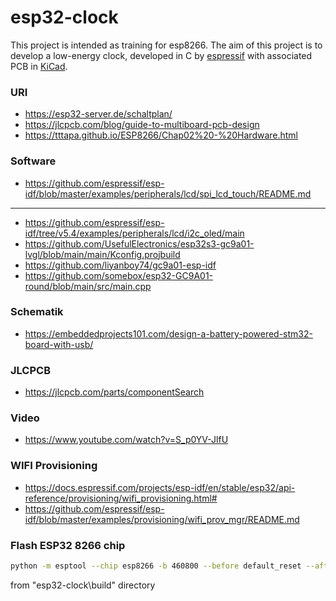 # esp32-clock

This project is intended as training for esp8266. The aim of this project is to develop a low-energy clock, developed in C by [espressif](https://www.espressif.com/) with associated PCB in [KiCad](https://www.kicad.org/).

### URI
* https://esp32-server.de/schaltplan/
* https://jlcpcb.com/blog/guide-to-multiboard-pcb-design
* https://tttapa.github.io/ESP8266/Chap02%20-%20Hardware.html

### Software
* https://github.com/espressif/esp-idf/blob/master/examples/peripherals/lcd/spi_lcd_touch/README.md
-------------------------------
* https://github.com/espressif/esp-idf/tree/v5.4/examples/peripherals/lcd/i2c_oled/main
* https://github.com/UsefulElectronics/esp32s3-gc9a01-lvgl/blob/main/main/Kconfig.projbuild
* https://github.com/liyanboy74/gc9a01-esp-idf
* https://github.com/somebox/esp32-GC9A01-round/blob/main/src/main.cpp

### Schematik
* https://embeddedprojects101.com/design-a-battery-powered-stm32-board-with-usb/

### JLCPCB
* https://jlcpcb.com/parts/componentSearch

### Video
* https://www.youtube.com/watch?v=S_p0YV-JlfU


### WIFI Provisioning
* https://docs.espressif.com/projects/esp-idf/en/stable/esp32/api-reference/provisioning/wifi_provisioning.html#
* https://github.com/espressif/esp-idf/blob/master/examples/provisioning/wifi_prov_mgr/README.md


### Flash ESP32 8266 chip
```bash
python -m esptool --chip esp8266 -b 460800 --before default_reset --after hard_reset write_flash "@flash_args"
```
from "esp32-clock\build" directory